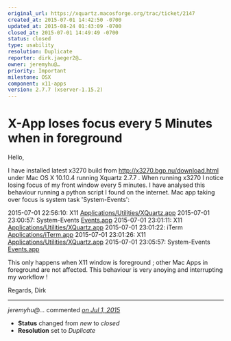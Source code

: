 ```yaml
---
original_url: https://xquartz.macosforge.org/trac/ticket/2147
created_at: 2015-07-01 14:42:50 -0700
updated_at: 2015-08-24 01:43:09 -0700
closed_at: 2015-07-01 14:49:49 -0700
status: closed
type: usability
resolution: Duplicate
reporter: dirk.jaeger2@…
owner: jeremyhu@…
priority: Important
milestone: OSX
component: x11-apps
version: 2.7.7 (xserver-1.15.2)
---
```


X-App loses focus every 5 Minutes when in foreground
====================================================


Hello,

I have installed latest x3270 build from <http://x3270.bgp.nu/download.html> under Mac OS X 10.10.4 running Xquartz 2.7.7 .
When running x3270 I notice losing focus of my front window every 5 minutes.
I have analysed this behaviour running a python script I found on the internet.
Mac app taking over focus is system task 'System-Events':

2015-07-01 22:56:10: X11 [Applications/Utilities/XQuartz.app](https://xquartz.macosforge.org/trac/Applications/Utilities/XQuartz.app)
2015-07-01 23:00:57: System-Events [Events.app](https://xquartz.macosforge.org/trac/System/Library/CoreServices/System)
2015-07-01 23:01:11: X11 [Applications/Utilities/XQuartz.app](https://xquartz.macosforge.org/trac/Applications/Utilities/XQuartz.app)
2015-07-01 23:01:22: iTerm [Applications/iTerm.app](https://xquartz.macosforge.org/trac/Applications/iTerm.app)
2015-07-01 23:01:26: X11 [Applications/Utilities/XQuartz.app](https://xquartz.macosforge.org/trac/Applications/Utilities/XQuartz.app)
2015-07-01 23:05:57: System-Events [Events.app](https://xquartz.macosforge.org/trac/System/Library/CoreServices/System)

This only happens when X11 window is foreground ; other Mac Apps in foreground are not affected. This behaviour is very anoying and interrupting my workflow !

Regards,
Dirk



---

*jeremyhu@…* commented *[on Jul 1, 2015](https://xquartz.macosforge.org/trac/ticket/2147#comment:1 "July 1, 2015 at 2:49 PM PDT")*

-   **Status** changed from *new* to *closed*
-   **Resolution** set to *Duplicate*




